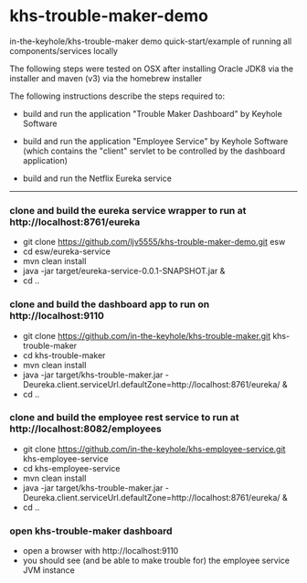 # khs-trouble-maker-demo
in-the-keyhole/khs-trouble-maker demo quick-start/example of running all components/services locally

The following steps were tested on OSX after installing Oracle JDK8 via the installer and maven (v3) via the homebrew installer


The following instructions describe the steps required to:

* build and run the application "Trouble Maker Dashboard" by Keyhole Software

* build and run the application "Employee Service" by Keyhole Software (which contains the "client" servlet to be controlled by the dashboard application)

* build and run the Netflix Eureka service

---
### clone and build the eureka service wrapper to run at http://localhost:8761/eureka
* git clone https://github.com/ljv5555/khs-trouble-maker-demo.git esw
* cd esw/eureka-service
* mvn clean install
* java -jar target/eureka-service-0.0.1-SNAPSHOT.jar &
* cd ..

### clone and build the dashboard app to run on http://localhost:9110
* git clone https://github.com/in-the-keyhole/khs-trouble-maker.git khs-trouble-maker
* cd khs-trouble-maker
* mvn clean install
* java -jar target/khs-trouble-maker.jar -Deureka.client.serviceUrl.defaultZone=http://localhost:8761/eureka/ &
* cd ..

### clone and build the employee rest service to run at http://localhost:8082/employees
* git clone https://github.com/in-the-keyhole/khs-employee-service.git khs-employee-service
* cd khs-employee-service
* mvn clean install
* java -jar target/khs-trouble-maker.jar -Deureka.client.serviceUrl.defaultZone=http://localhost:8761/eureka/ &
* cd ..

### open khs-trouble-maker dashboard
* open a browser with http://localhost:9110
* you should see (and be able to make trouble for) the employee service JVM instance
